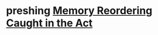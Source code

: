 # preshing [Memory Reordering Caught in the Act](https://preshing.com/20120515/memory-reordering-caught-in-the-act/)